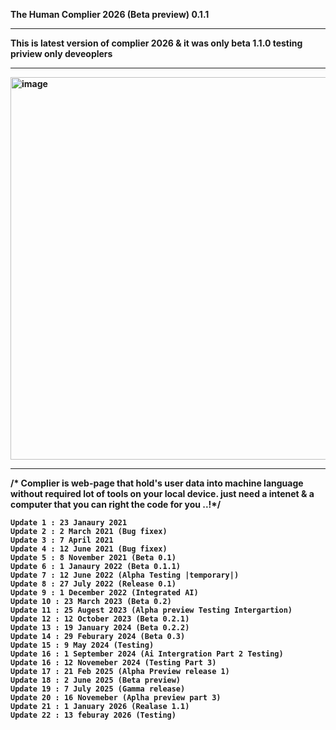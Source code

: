 <B>The Human Complier 2026 (Beta preview) 0.1.1<B><hr>
This is latest version of complier 2026 & it was only beta 1.1.0 testing priview only deveoplers<hr>
<img width="1366" height="612" alt="image" src="https://github.com/user-attachments/assets/726f3978-9cad-4d1e-ac4f-26b85a32327e" /><hr>

/* Complier is web-page that hold's user data into machine language without required lot of tools on your local device. just need a intenet & a computer that you can right the code for you ..!*/

```
Update 1 : 23 Janaury 2021
Update 2 : 2 March 2021 (Bug fixex)
Update 3 : 7 April 2021
Update 4 : 12 June 2021 (Bug fixex)
Update 5 : 8 November 2021 (Beta 0.1)
Update 6 : 1 Janaury 2022 (Beta 0.1.1)
Update 7 : 12 June 2022 (Alpha Testing |temporary|)
Update 8 : 27 July 2022 (Release 0.1)
Update 9 : 1 December 2022 (Integrated AI)
Update 10 : 23 March 2023 (Beta 0.2)
Update 11 : 25 Augest 2023 (Alpha preview Testing Intergartion)
Update 12 : 12 October 2023 (Beta 0.2.1)
Update 13 : 19 January 2024 (Beta 0.2.2)
Update 14 : 29 Feburary 2024 (Beta 0.3)
Update 15 : 9 May 2024 (Testing)
Update 16 : 1 September 2024 (Ai Intergration Part 2 Testing)
Update 16 : 12 Novemeber 2024 (Testing Part 3)
Update 17 : 21 Feb 2025 (Alpha Preview release 1)
Update 18 : 2 June 2025 (Beta preview)
Update 19 : 7 July 2025 (Gamma release)
Update 20 : 16 Novemeber (Aplha preview part 3)
Update 21 : 1 January 2026 (Realase 1.1)
Update 22 : 13 feburay 2026 (Testing)
```
